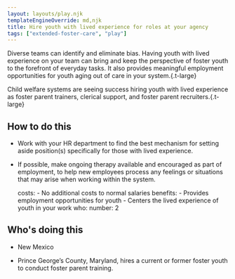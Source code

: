 ```yaml
---
layout: layouts/play.njk
templateEngineOverride: md,njk
title: Hire youth with lived experience for roles at your agency
tags: ["extended-foster-care", "play"]
---
```


Diverse teams can identify and eliminate bias. Having youth with lived experience on your team can bring and keep the perspective of foster youth to the forefront of everyday tasks. It also provides meaningful employment opportunities for youth aging out of care in your system.{.t-large}

Child welfare systems are seeing success hiring youth with lived experience as foster parent trainers, clerical support, and foster parent recruiters.{.t-large}

## How to do this

* Work with your HR department to find the best mechanism for setting aside position(s) specifically for those with lived experience.

* If possible, make ongoing therapy available and encouraged as part of employment, to help new employees process any feelings or situations that may arise when working within the system.

    costs:
      - No additional costs to normal salaries
    benefits:
      - Provides employment opportunities for youth
      - Centers the lived experience of youth in your work
    who:
      number: 2

## Who's doing this

* New Mexico

* Prince George’s County, Maryland, hires a current or former foster youth to conduct foster parent training.
  